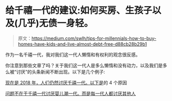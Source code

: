 # 给千禧一代的建议:如何买房、生孩子以及(几乎)无债一身轻。

> 原文：<https://medium.com/swlh/tips-for-millennials-how-to-buy-homes-have-kids-and-live-almost-debt-free-d88cb28b29b1>

作为一名千禧一代，我对我们这一代人懒惰和有权利的观念很反感。

你注意到那些文章了吗？关于我们这一代人是多么懒惰和没有动力，以及我们是多么被“讨厌”的头条新闻不断出现。以下是几个例子:

[现在是 2018 年，人们仍然讨厌千禧一代。以下是](https://www.inc.com/antonio-neves/the-real-reason-that-older-generations-hate-millennials-is-not-what-you-think.html)的 4 个原因

[问题不在于千禧一代讨厌婴儿潮一代。而是每一代人都讨厌其他人](https://www.inc.com/john-brandon/the-problem-isnt-that-millennials-hate-boomers-its-that-every-generation-hates-everyone-else.html)